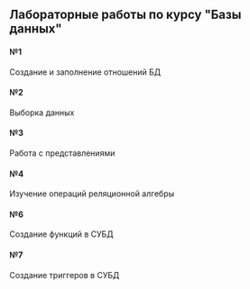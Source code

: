 ## Лабораторные работы по курсу "Базы данных"
#### №1
Создание и заполнение отношений БД
#### №2
Выборка данных
#### №3
Работа с представлениями
#### №4
Изучение операций реляционной алгебры
#### №6
Создание функций в СУБД
#### №7
Создание триггеров в СУБД
